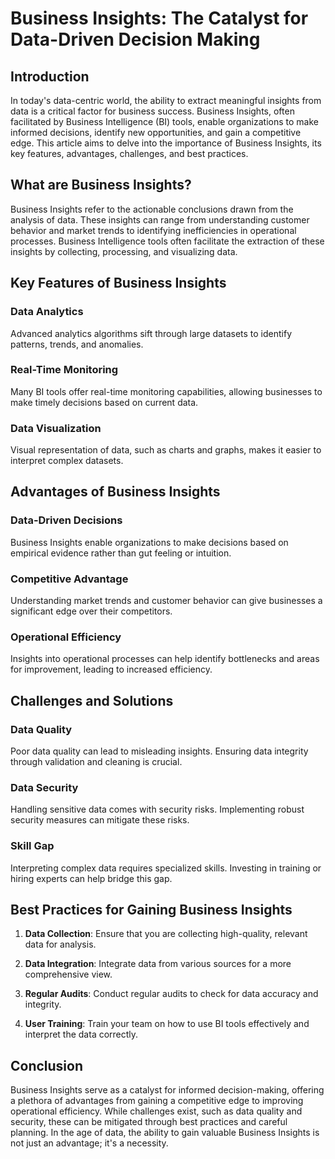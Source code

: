 
# Business Insights: The Catalyst for Data-Driven Decision Making

## Introduction

In today's data-centric world, the ability to extract meaningful insights from data is a critical factor for business success. Business Insights, often facilitated by Business Intelligence (BI) tools, enable organizations to make informed decisions, identify new opportunities, and gain a competitive edge. This article aims to delve into the importance of Business Insights, its key features, advantages, challenges, and best practices.

## What are Business Insights?

Business Insights refer to the actionable conclusions drawn from the analysis of data. These insights can range from understanding customer behavior and market trends to identifying inefficiencies in operational processes. Business Intelligence tools often facilitate the extraction of these insights by collecting, processing, and visualizing data.

## Key Features of Business Insights

### Data Analytics
Advanced analytics algorithms sift through large datasets to identify patterns, trends, and anomalies.

### Real-Time Monitoring
Many BI tools offer real-time monitoring capabilities, allowing businesses to make timely decisions based on current data.

### Data Visualization
Visual representation of data, such as charts and graphs, makes it easier to interpret complex datasets.

## Advantages of Business Insights

### Data-Driven Decisions
Business Insights enable organizations to make decisions based on empirical evidence rather than gut feeling or intuition.

### Competitive Advantage
Understanding market trends and customer behavior can give businesses a significant edge over their competitors.

### Operational Efficiency
Insights into operational processes can help identify bottlenecks and areas for improvement, leading to increased efficiency.

## Challenges and Solutions

### Data Quality
Poor data quality can lead to misleading insights. Ensuring data integrity through validation and cleaning is crucial.

### Data Security
Handling sensitive data comes with security risks. Implementing robust security measures can mitigate these risks.

### Skill Gap
Interpreting complex data requires specialized skills. Investing in training or hiring experts can help bridge this gap.

## Best Practices for Gaining Business Insights

1. **Data Collection**: Ensure that you are collecting high-quality, relevant data for analysis.

2. **Data Integration**: Integrate data from various sources for a more comprehensive view.

3. **Regular Audits**: Conduct regular audits to check for data accuracy and integrity.

4. **User Training**: Train your team on how to use BI tools effectively and interpret the data correctly.

## Conclusion

Business Insights serve as a catalyst for informed decision-making, offering a plethora of advantages from gaining a competitive edge to improving operational efficiency. While challenges exist, such as data quality and security, these can be mitigated through best practices and careful planning. In the age of data, the ability to gain valuable Business Insights is not just an advantage; it's a necessity.
